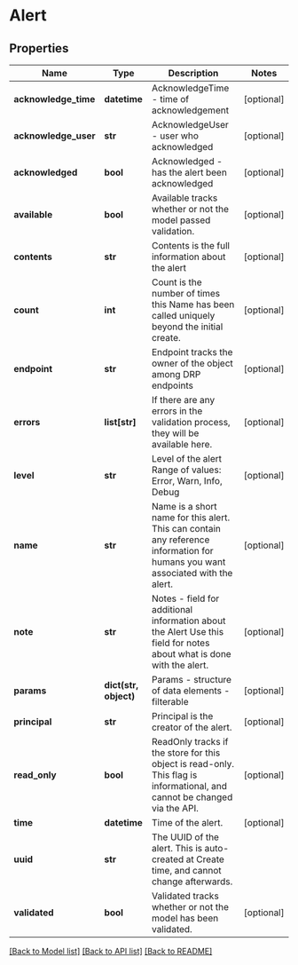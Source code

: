 # Alert

## Properties
Name | Type | Description | Notes
------------ | ------------- | ------------- | -------------
**acknowledge_time** | **datetime** | AcknowledgeTime - time of acknowledgement | [optional] 
**acknowledge_user** | **str** | AcknowledgeUser - user who acknowledged | [optional] 
**acknowledged** | **bool** | Acknowledged - has the alert been acknowledged | [optional] 
**available** | **bool** | Available tracks whether or not the model passed validation. | [optional] 
**contents** | **str** | Contents is the full information about the alert | [optional] 
**count** | **int** | Count is the number of times this Name has been called uniquely beyond the initial create. | [optional] 
**endpoint** | **str** | Endpoint tracks the owner of the object among DRP endpoints | [optional] 
**errors** | **list[str]** | If there are any errors in the validation process, they will be available here. | [optional] 
**level** | **str** | Level of the alert Range of values: Error, Warn, Info, Debug | [optional] 
**name** | **str** | Name is a short name for this alert.  This can contain any reference information for humans you want associated with the alert. | [optional] 
**note** | **str** | Notes - field for additional information about the Alert Use this field for notes about what is done with the alert. | [optional] 
**params** | **dict(str, object)** | Params - structure of data elements - filterable | [optional] 
**principal** | **str** | Principal is the creator of the alert. | [optional] 
**read_only** | **bool** | ReadOnly tracks if the store for this object is read-only. This flag is informational, and cannot be changed via the API. | [optional] 
**time** | **datetime** | Time of the alert. | [optional] 
**uuid** | **str** | The UUID of the alert. This is auto-created at Create time, and cannot change afterwards. | 
**validated** | **bool** | Validated tracks whether or not the model has been validated. | [optional] 

[[Back to Model list]](../README.md#documentation-for-models) [[Back to API list]](../README.md#documentation-for-api-endpoints) [[Back to README]](../README.md)


